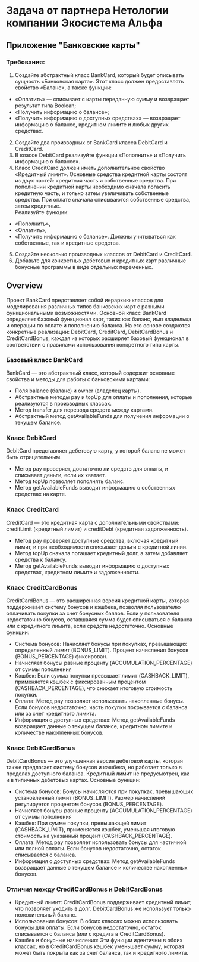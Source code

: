 # Задача от партнера Нетологии компании Экосистема Альфа #

## Приложение "Банковские карты" ##

### Требования: ###
1. Создайте абстрактный класс BankCard, который будет описывать сущность «Банковская карта». Этот класс должен предоставлять   
свойство «Баланс», а также функции:   
- «Оплатить» — списывает с карты переданную сумму и возвращает результат типа Boolean;   
- «Получить информацию о балансе»;  
- «Получить информацию о доступных средствах» — возвращает информацию о балансе, кредитном лимите и любых других средствах.  
2. Создайте два производных от BankCard класса DebitCard и CreditCard.  
3. В классе DebitCard реализуйте функции «Пополнить» и «Получить информацию о балансе».
4. Класс CreditCard должен иметь дополнительное свойство «Кредитный лимит». Основные средства кредитной карты состоят из двух частей: 
кредитная часть и собственные средства. При пополнении кредитной карты необходимо сначала погасить кредитную часть, и только затем 
увеличивать собственные средства. При оплате сначала списываются собственные средства, затем кредитные.  
Реализуйте функции: 
- «Пополнить», 
- «Оплатить», 
- «Получить информацию о балансе». Должны учитываться как собственные, так и кредитные средства.
5. Создайте несколько производных классов от DebitCard и CreditCard.
6. Добавьте для конкретных дебетовых и кредитных карт различные бонусные программы в виде отдельных переменных.

## Overview ##
Проект BankCard представляет собой иерархию классов для моделирования различных типов банковских карт с разными функциональными возможностями. Основной класс BankCard определяет базовый функционал карт, таких как баланс, имя владельца и операции по оплате и пополнению баланса. На его основе создаются конкретные реализации: DebitCard, CreditCard, DebitCardBonus и CreditCardBonus, каждая из которых расширяет базовый функционал в соответствии с правилами использования конкретного типа карты.

### Базовый класс BankCard ###
BankCard — это абстрактный класс, который содержит основные свойства и методы для работы с банковскими картами:
- Поля balance (баланс) и owner (владелец карты).
- Абстрактные методы pay и topUp для оплаты и пополнения, которые реализуются в производных классах.
- Метод transfer для перевода средств между картами.
- Абстрактный метод getAvailableFunds для получения информации о текущем балансе.

### Класс DebitCard ###
DebitCard представляет дебетовую карту, у которой баланс не может быть отрицательным.
- Метод pay проверяет, достаточно ли средств для оплаты, и списывает деньги, если их хватает.
- Метод topUp позволяет пополнять баланс.
- Метод getAvailableFunds выводит информацию о собственных средствах на карте.

### Класс CreditCard ###
CreditCard — это кредитная карта с дополнительными свойствами: creditLimit (кредитный лимит) и creditDebt (кредитная задолженность).
- Метод pay проверяет доступные средства, включая кредитный лимит, и при необходимости списывает деньги с кредитной линии.
- Метод topUp сначала погашает кредитный долг, а затем добавляет средства к балансу.
- Метод getAvailableFunds выводит информацию о доступных средствах, кредитном лимите и задолженности.

### Класс CreditCardBonus ###
CreditCardBonus — это расширенная версия кредитной карты, которая поддерживает систему бонусов и кэшбека, позволяя пользователю оплачивать покупки за счет бонусных баллов. Если у пользователя недостаточно бонусов, оставшаяся сумма будет списываться с баланса или с кредитного лимита, если средств недостаточно.
Основные функции:
- Система бонусов: Начисляет бонусы при покупках, превышающих определенный лимит (BONUS_LIMIT). Процент начисления бонусов (BONUS_PERCENTAGE) фиксирован. 
- Начисляет бонусы равные проценту (ACCUMULATION_PERCENTAGE) от суммы пополнения
- Кэшбек: Если сумма покупки превышает лимит (CASHBACK_LIMIT), применяется кэшбек с фиксированным процентом (CASHBACK_PERCENTAGE), что снижает итоговую стоимость покупки.
- Оплата: Метод pay позволяет использовать накопленные бонусы. Если бонусов недостаточно, часть покупки покрывается с баланса или за счет кредитного лимита.
- Информация о доступных средствах: Метод getAvailableFunds возвращает данные о текущем балансе, кредитном лимите и количестве накопленных бонусов.

### Класс DebitCardBonus ###
DebitCardBonus — это улучшенная версия дебетовой карты, которая также предлагает систему бонусов и кэшбека, но работает только в пределах доступного баланса. Кредитный лимит не предусмотрен, как и в типичных дебетовых картах.
Основные функции:
- Система бонусов: Бонусы начисляются при покупках, превышающих установленный лимит (BONUS_LIMIT). Размер начислений регулируется процентом бонусов (BONUS_PERCENTAGE).
- Начисляет бонусы равные проценту (ACCUMULATION_PERCENTAGE) от суммы пополнения
- Кэшбек: При сумме покупки, превышающей лимит (CASHBACK_LIMIT), применяется кэшбек, уменьшая итоговую стоимость на указанный процент (CASHBACK_PERCENTAGE).
- Оплата: Метод pay позволяет использовать бонусы для частичной или полной оплаты. Если бонусов недостаточно, остаток списывается с баланса.
- Информация о доступных средствах: Метод getAvailableFunds возвращает данные о текущем балансе и количестве накопленных бонусов.

### Отличия между CreditCardBonus и DebitCardBonus ###

- Кредитный лимит: CreditCardBonus поддерживает кредитный лимит, что позволяет уходить в долг. DebitCardBonus же использует только положительный баланс.
- Использование бонусов: В обоих классах можно использовать бонусы для оплаты. Если бонусов недостаточно, остаток списывается с баланса (или с кредита в CreditCardBonus).
- Кэшбек и бонусные начисления: Эти функции идентичны в обоих классах, но в CreditCardBonus кэшбек уменьшает сумму, которая может быть покрыта как за счет баланса, так и кредитного лимита.
